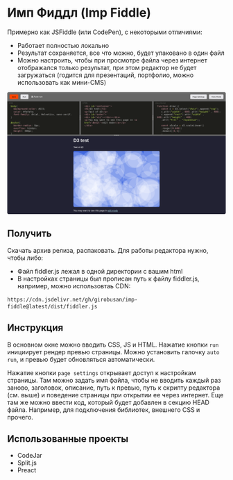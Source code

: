 Имп Фиддл (Imp Fiddle)
======================

Примерно как JSFiddle (или CodePen), с некоторыми отличиями:

- Работает полностью локально
- Результат сохраняется, все что можно, будет упаковано в один файл
- Можно настроить, чтобы при просмотре файла через интернет отображался только результат, при этом редактор не будет загружаться (годится для презентаций, портфолио, можно использовать как мини-CMS)
    
![screenshot](docs/fiddler.png)

Получить
--------

Скачать архив релиза, распаковать. Для работы редактора нужно, чтобы либо:

- Файл fiddler.js лежал в одной директории с вашим html
- В настройках страницы был прописан путь к файлу fiddler.js, например, можно использовтаь CDN:

```
https://cdn.jsdelivr.net/gh/girobusan/imp-fiddle@latest/dist/fiddler.js

```

Инструкция
----------
В основном окне можно вводить CSS, JS и HTML. Нажатие кнопки `run` инициирует рендер
превью страницы. Можно установить галочку `auto run`, и превью будет обновляться
автоматически.

Нажатие кнопки `page settings` открывает доступ к настройкам страницы. Там можно
задать имя файла, чтобы не вводить каждый раз заново, заголовок, описание,
путь к превью, путь к скрипту редактора (см. выше) и поведение страницы при открытии ее
через интернет. Еще там же можно ввести код, который будет добавлен в секцию 
HEAD файла. Например, для подключения библиотек, внешнего CSS и прочего.

Использованные проекты
----------------------

- CodeJar
- Split.js
- Preact
